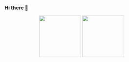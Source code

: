 ### Hi there 👋

<!--
**llffff/llffff** is a ✨ _special_ ✨ repository because its `README.md` (this file) appears on your GitHub profile.

Here are some ideas to get you started:

- 🔭 I’m currently working on ...
- 🌱 I’m currently learning ...
- 👯 I’m looking to collaborate on ...
- 🤔 I’m looking for help with ...
- 💬 Ask me about ...
- 📫 How to reach me: ...
- 😄 Pronouns: ...
- ⚡ Fun fact: ...
-->


<div align="center">
  <img height="137px" 
       src="https://github-readme-stats.vercel.app/api?username=llffff&hide_title=true&hide_border=true&show_icons=trueline_height=21&text_color=000&icon_color=000&bg_color=c2e59c,64b3f4&theme=graywhite" /> 
  <img height="137px" 
       src="https://github-readme-stats.vercel.app/api/top-langs/?username=llffff&hide_title=true&hide_border=true&layout=compact&langs_count=6&text_color=000&icon_color=fff&bg_color=c2e59c,64b3f4&theme=graywhite" /> </div>
  

